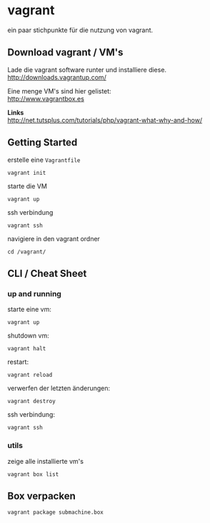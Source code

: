 # vagrant

ein paar stichpunkte für die nutzung von vagrant.  


## Download vagrant / VM's

Lade die vagrant software runter und installiere diese.  
http://downloads.vagrantup.com/

Eine menge VM's sind hier gelistet:  
http://www.vagrantbox.es

**Links**  
http://net.tutsplus.com/tutorials/php/vagrant-what-why-and-how/


## Getting Started
erstelle eine ```Vagrantfile```

    vagrant init

starte die VM

    vagrant up

ssh verbindung

    vagrant ssh
    
navigiere in den vagrant ordner

    cd /vagrant/
    


## CLI / Cheat Sheet

### up and running
starte eine vm:

    vagrant up

shutdown vm:

    vagrant halt

restart:

    vagrant reload

verwerfen der letzten änderungen:

    vagrant destroy

ssh verbindung:

    vagrant ssh

### utils
zeige alle installierte vm's

    vagrant box list


## Box verpacken

    vagrant package submachine.box